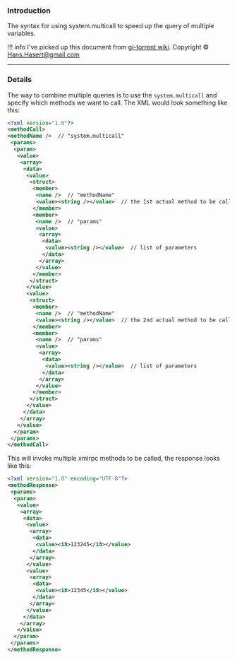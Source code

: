 ### Introduction

The syntax for using system.multicall to speed up the query of multiple variables.

!!! info
    I've picked up this document from [gi-torrent wiki](https://code.google.com/p/gi-torrent).
    Copyright &copy; Hans.Hasert@gmail.com


***
### Details

The way to combine multiple queries is to use the `system.multicall` and specify which methods we want to call.
The XML would look something like this:

```xml
<?xml version="1.0"?>
<methodCall>
<methodName />  // "system.multicall"
 <params>
  <param>
   <value>
    <array>
     <data>
      <value>
       <struct>
        <member>
         <name />  // "methodName"
         <value><string /></value>  // the 1st actual method to be called
        </member>
        <member>
         <name />  // "params"
         <value>
          <array>
           <data>
            <value><string /></value>  // list of parameters
           </data>
          </array>
         </value>
        </member>
       </struct>
      </value>
      <value>
       <struct>
        <member>
         <name />  // "methodName"
         <value><string /></value>  // the 2nd actual method to be called
        </member>
        <member>
         <name />  // "params"
         <value>
          <array>
           <data>
            <value><string /></value>  // list of parameters
           </data>
          </array>
         </value>
        </member>
       </struct>
      </value>
     </data>
    </array>
   </value>
  </param>
 </params>
</methodCall>
```

This will invoke multiple xmlrpc methods to be called, the response looks like this:


```xml
<?xml version="1.0" encoding="UTF-8"?>
<methodResponse>
 <params>
  <param>
   <value>
    <array>
     <data>
      <value>
       <array>
        <data>
         <value><i8>123245</i8></value>
        </data>
       </array>
      </value>
      <value>
       <array>
        <data>
         <value><i8>12345</i8></value>
        </data>
       </array>
      </value>
     </data>
    </array>
   </value>
  </param>
 </params>
</methodResponse>
```
